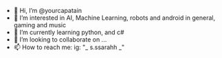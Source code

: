 - 👋 Hi, I’m @yourcapatain
- 👀 I’m interested in AI, Machine Learning, robots and android in general, gaming and music
- 🌱 I’m currently learning python, and c#
- 💞️ I’m looking to collaborate on ...
- 📫 How to reach me: ig: "_ s.ssarahh _"

<!---
yourcapatain/yourcapatain is a ✨ special ✨ repository because its `README.md` (this file) appears on your GitHub profile.
You can click the Preview link to take a look at your changes.
--->
